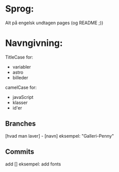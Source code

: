 # Sprog:

Alt på engelsk undtagen pages (og README ;))


# Navngivning:

TitleCase for:
- variabler
- astro
- billeder

camelCase for:
- javaScript
- klasser
- id'er

## Branches

[hvad man laver] - [navn]
eksempel: "Galleri-Penny"

## Commits

add []
eksempel: add fonts
